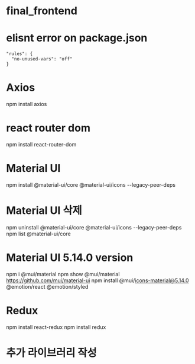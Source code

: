 # final_frontend

# elisnt error on package.json
    "rules": {
      "no-unused-vars": "off"
    }

# Axios
npm install axios

# react router dom
npm install react-router-dom

# Material UI
npm install @material-ui/core @material-ui/icons --legacy-peer-deps

# Material UI 삭제
npm uninstall @material-ui/core @material-ui/icons --legacy-peer-deps
npm list @material-ui/core

# Material UI 5.14.0 version
npm i @mui/material
npm show @mui/material
https://github.com/mui/material-ui
npm install @mui/icons-material@5.14.0 @emotion/react @emotion/styled 


# Redux
npm install react-redux
npm install redux

# 추가 라이브러리 작성
